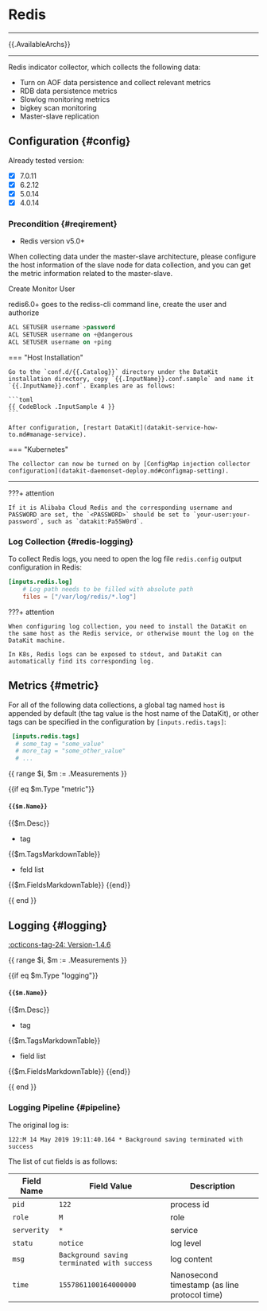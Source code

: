 <!-- markdownlint-disable MD025 -->
# Redis
<!-- markdownlint-enable -->

---

{{.AvailableArchs}}

---

Redis indicator collector, which collects the following data:

- Turn on AOF data persistence and collect relevant metrics
- RDB data persistence metrics
- Slowlog monitoring metrics
- bigkey scan monitoring
- Master-slave replication

## Configuration {#config}

Already tested version:

- [x] 7.0.11
- [x] 6.2.12
- [x] 5.0.14
- [x] 4.0.14

### Precondition {#reqirement}

- Redis version v5.0+

When collecting data under the master-slave architecture, please configure the host information of the slave node for data collection, and you can get the metric information related to the master-slave.

Create Monitor User

redis6.0+ goes to the rediss-cli command line, create the user and authorize

```sql
ACL SETUSER username >password
ACL SETUSER username on +@dangerous
ACL SETUSER username on +ping
```

<!-- markdownlint-disable MD046 -->
=== "Host Installation"

    Go to the `conf.d/{{.Catalog}}` directory under the DataKit installation directory, copy `{{.InputName}}.conf.sample` and name it `{{.InputName}}.conf`. Examples are as follows:
    
    ```toml
    {{ CodeBlock .InputSample 4 }}
    ```
    
    After configuration, [restart DataKit](datakit-service-how-to.md#manage-service).

=== "Kubernetes"

    The collector can now be turned on by [ConfigMap injection collector configuration](datakit-daemonset-deploy.md#configmap-setting).

---

???+ attention

    If it is Alibaba Cloud Redis and the corresponding username and PASSWORD are set, the `<PASSWORD>` should be set to `your-user:your-password`, such as `datakit:Pa55W0rd`.
<!-- markdownlint-enable -->

### Log Collection {#redis-logging}

To collect Redis logs, you need to open the log file `redis.config` output configuration in Redis:

```toml
[inputs.redis.log]
    # Log path needs to be filled with absolute path
    files = ["/var/log/redis/*.log"]
```

???+ attention

    When configuring log collection, you need to install the DataKit on the same host as the Redis service, or otherwise mount the log on the DataKit machine.
    
    In K8s, Redis logs can be exposed to stdout, and DataKit can automatically find its corresponding log.

## Metrics {#metric}

For all of the following data collections, a global tag named `host` is appended by default (the tag value is the host name of the DataKit), or other tags can be specified in the configuration by `[inputs.redis.tags]`:

``` toml
 [inputs.redis.tags]
  # some_tag = "some_value"
  # more_tag = "some_other_value"
  # ...
```

{{ range $i, $m := .Measurements }}

{{if eq $m.Type "metric"}}

#### `{{$m.Name}}`

{{$m.Desc}}

- tag

{{$m.TagsMarkdownTable}}

- feld list

{{$m.FieldsMarkdownTable}} {{end}}

{{ end }}

## Logging {#logging}

[:octicons-tag-24: Version-1.4.6](changelog.md#cl-1.4.6)

{{ range $i, $m := .Measurements }}

{{if eq $m.Type "logging"}}

#### `{{$m.Name}}`

{{$m.Desc}}

- tag

{{$m.TagsMarkdownTable}}

- field list

{{$m.FieldsMarkdownTable}} {{end}}

{{ end }}

### Logging Pipeline {#pipeline}

The original log is:

```
122:M 14 May 2019 19:11:40.164 * Background saving terminated with success
```

The list of cut fields is as follows:

| Field Name  | Field Value                                 | Description                                  |
| ----------- | ------------------------------------------- | -------------------------------------------- |
| `pid`       | `122`                                       | process id                                   |
| `role`      | `M`                                         | role                                         |
| `serverity` | `*`                                         | service                                      |
| `statu`     | `notice`                                    | log level                                    |
| `msg`       | `Background saving terminated with success` | log content                                  |
| `time`      | `1557861100164000000`                       | Nanosecond timestamp (as line protocol time) |
